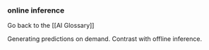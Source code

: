 ### online inference

Go back to the [[AI Glossary]]


Generating predictions on demand. Contrast with offline inference.

